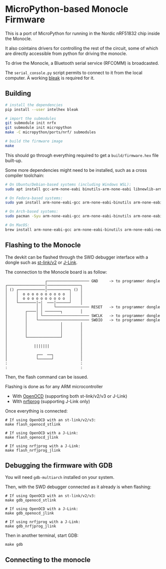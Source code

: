 # MicroPython-based Monocle Firmware

This is a port of MicroPython for running in the Nordic nRF51832 chip inside the Monocle.

It also cointains drivers for controlling the rest of the circuit,
some of which are directly accessible from python for driving the monocle.

To drive the Monocle, a Bluetooth serial service (RFCOMM) is broadcasted.

The `serial_console.py` script permits to connect to it from the local computer.
A working [bleak](https://bleak.readthedocs.io/en/latest/) is required for it.

Building
--------
```sh
# install the dependencies
pip install --user intelhex bleak

# import the submodules
git submodule init nrfx
git submodule init micropython
make -C micropython/ports/nrf/ submodules

# build the firmware image
make
```

This should go through everything required to get a `build/firmware.hex` file built-up.

Some more dependencies might need to be installed, such as a cross compiler toolchain:

```sh
# On Ubuntu/Debian-based systems (including Windows WSL):
sudo apt install gcc-arm-none-eabi binutils-arm-none-eabi libnewlib-arm-none-eabi gdb-multiarch

# On Fedora-based systems:
sudo yum install arm-none-eabi-gcc arm-none-eabi-binutils arm-none-eabi-newlib gdb-multiarch

# On Arch-based systems:
sudo pacman -Syu arm-none-eabi-gcc arm-none-eabi-binutils arm-none-eabi-newlib gdb-multiarch

# On MacOS:
brew install arm-none-eabi-gcc arm-none-eabi-binutils arm-none-eabi-newlib gdb-multiarch
```

Flashing to the Monocle
-----------------------
The devkit can be flashed through the SWD debugger interface with a dongle such as [st-link/v2][1] or [J-Link][2].

[1]: https://www.adafruit.com/product/2548
[2]: https://www.adafruit.com/product/3571

The connection to the Monocle board is as follow:

```
                  ┌─────────────────── GND     -> to programmer dongle
┌─────────────────│───────────────┐
│ () ┌────────────│──────────┐ () │
│    │  o o o o o o o o o o  │    │
│    │  o o o o o o o o o o  │    │
│    └────────│─│  ───│──────┘    │
│             │ │     └─────────────── RESET   -> to programmer dongle
│        ┌────│ │ ───────┐        │
│        │    │ └───────────────────── SWCLK   -> to programmer dongle
│        │    └─────────────────────── SWDIO   -> to programmer dongle
│        │               │        │
│        │               │        │
│        │               │        │
│        └───────────────┘        │
│                                 │
│            |||||||              │
│                                 │
│             ┌──  ──┐            │
│             └──────┘            │
:                                 :
:                                 :
```

Then, the flash command can be issued.

Flashing is done as for any ARM microcontroller

* With [OpenOCD][3] (supporting both st-link/v2/v3 or J-Link)
* WIth [nrfjprog][4] (supporting J-Link only)

[3]: https://openocd.org/
[4]: https://www.nordicsemi.com/Products/Development-tools/nrf-command-line-tools/download

Once everything is connected:

```
# If using OpenOCD with an st-link/v2/v3:
make flash_openocd_stlink

# If using OpenOCD with a J-Link:
make flash_openocd_jlink

# If using nrfjprog with a J-Link:
make flash_nrfjprog_jlink
```


Debugging the firmware with GDB
-------------------------------
You will need `gdb-multiarch` installed on your system.

Then, with the SWD debugger connected as it already is when flashing:

```
# If using OpenOCD with an st-link/v2/v3:
make gdb_openocd_stlink

# If using OpenOCD with a J-Link:
make gdb_openocd_jlink

# If using nrfjprog with a J-Link:
make gdb_nrfjprog_jlink
```

Then in another terminal, start GDB:

```
make gdb
```


Connecting to the monocle
-------------------------

